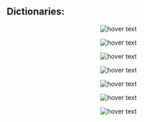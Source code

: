 ## Dictionaries: 

<p align="center">
  <img src="https://media.discordapp.net/attachments/770868718132658206/774591441422516224/unknown.png" title="hover text">
</p>

<p align="center">
  <img src="https://media.discordapp.net/attachments/770868718132658206/774591862668263434/unknown.png" title="hover text">
</p>

<p align="center">
  <img src="https://media.discordapp.net/attachments/770868718132658206/774592660556087307/unknown.png" title="hover text">
</p>

<p align="center">
  <img src="https://media.discordapp.net/attachments/770868718132658206/774593222474596393/unknown.png" title="hover text">
</p>

<p align="center">
  <img src="https://media.discordapp.net/attachments/770868718132658206/774593850659700746/unknown.png" title="hover text">
</p>

<p align="center">
  <img src="https://media.discordapp.net/attachments/770868718132658206/774598447486861313/unknown.png" title="hover text">
</p>

<p align="center">
  <img src="https://media.discordapp.net/attachments/770868718132658206/774598761061285888/unknown.png" title="hover text">
</p>
